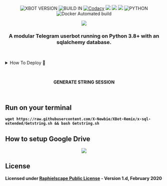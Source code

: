 <p align="center">
    <img alt="XBOT VERSION" src="https://img.shields.io/badge/XBOT%20VERSION-3.0-brightgreen"/>
    <img alt="BUILD IN" src="https://img.shields.io/badge/BUILD%20-17.08.2020-brightgreen"/>
    <a href="https://travis-ci.com/X-Newbie/XBot-Remix.svg?branch=x-sql-extended" /></a>
    <a href="https://app.codacy.com/gh/X-Newbie/XBot-Remix/dashboard"> <img src="https://img.shields.io/codacy/grade/a8f0747a964e4712818a28d2a7f4edd3?color=blue&logo=codacy&style=for-the-badge" alt="Codacy" /></a>
    <a href="https://github.com/X-Newbie/XBot-Remix"> <img src="https://img.shields.io/github/repo-size/X-Newbie/XBot-Remix?logo=github&style=for-the-badge" /></a>
    <a href="https://github.com/X-Newbie/XBot-Remix/network/members"> <img src="https://img.shields.io/github/forks/X-Newbie/XBot-Remix?logo=github&style=for-the-badge" /></a>
    <a href="https://pypi.org/project/Telethon/"> <img src="https://img.shields.io/pypi/v/telethon?label=telethon&logo=pypi&logoColor=white&style=for-the-badge" /></a>
    <img alt="PYTHON" src="https://img.shields.io/badge/PYTHON-v3.8.5-red?style=for-the-badge&logo=appveyor"/>
    <img alt="Docker Automated build" src="https://img.shields.io/docker/automated/xnewbie/xbot?color=g&label=DOCKER%20VESRION&logo=LATEST&logoColor=LATEST&style=for-the-badge"/>    
</p>

<p align="center">
<a href="https://t.me/XBOT_SUPPORT">   <img src="https://img.shields.io/badge/Join%20Channel-!-red " /></a>
</p>


<h3 align="center">A modular Telegram userbot running on Python 3.8+ with an sqlalchemy database.</h3>
<p align="center">&nbsp;</p>

<p align="center">
<details>
  <summary> How To Deploy 👷 </summary>

<p align="center">JOIN CHANNEL TO GET DEPLOY BUTTON</p>
<p align="center"><a href="https://t.me/XBOT_SUPPORT">   <img src="https://img.shields.io/badge/Join%20Channel-!-red " /></a>
</p>

</details>

</p><br>

<p align="center"><b>GENERATE STRING SESSION</p>
<br>

## Run on your terminal
```
wget https://raw.githubusercontent.com/X-Newbie/XBot-Remix/x-sql-extended/Getstring.sh && bash Getstring.sh
```

## How to setup Google Drive
<p align="center"><a href="https://semawur.com/gGEs1KN"> <img src="https://raw.githubusercontent.com/X-Newbie/XBot-Remix/x-sql-extended/userbot/resources/gd.png"/></a></p>

## License
Licensed under [Raphielscape Public License](https://github.com/X-Newbie/XBot-Remix/blob/x-sql-extended/LICENSE) - Version 1.d, February 2020
